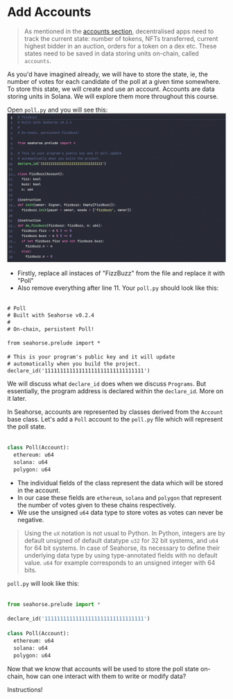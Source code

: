 # Add Accounts
> As mentioned in the [accounts section](../introduction-to-solana-core/accounts.md), decentralised apps need to track the current state: number of tokens, NFTs transferred, current highest bidder in an auction, orders for a token on a dex etc. These states need to be saved in data storing units on-chain, called `accounts`.

As you'd have imagined already, we will have to store the state, ie, the number of votes for each candidate of the poll at a given time somewhere. To store this state, we will create and use an account. Accounts are data storing units in Solana. We will explore them more throughout this course.

Open `poll.py` and you will see this:
![accounts1](images/accounts1.png)

- Firstly, replace all instaces of "FizzBuzz" from the file and replace it with "Poll"
- Also remove everything after line 11. Your `poll.py` should look like this: 
```

# Poll
# Built with Seahorse v0.2.4
#
# On-chain, persistent Poll!

from seahorse.prelude import *

# This is your program's public key and it will update
# automatically when you build the project.
declare_id('11111111111111111111111111111111')

```

We will discuss what `declare_id` does when we discuss `Programs`. But essentially, the program address is declared within the `declare_id`. More on it later.

In Seahorse, accounts are represented by classes derived from the `Account` base class. 
Let's add a `Poll` account to the `poll.py` file which will represent the poll state.

```py

class Poll(Account):
  ethereum: u64
  solana: u64
  polygon: u64

```

- The individual fields of the class represent the data which will be stored in the account.
- In our case these fields are `ethereum`, `solana` and `polygon` that represent the number of votes given to these chains respectively.
- We use the unsigned `u64` data type to store votes as votes can never be negative.

> Using the `uX` notation is not usual to Python. In Python, integers are by default unsigned of default datatype `u32` for 32 bit systems, and `u64` for 64 bit systems. In case of Seahorse, its necessary to define their underlying data type by using type-annotated fields with no default value. `u64` for example corresponds to an unsigned integer with 64 bits.

`poll.py` will look like this:

```py

from seahorse.prelude import *

declare_id('11111111111111111111111111111111')

class Poll(Account):
  ethereum: u64
  solana: u64
  polygon: u64

```

Now that we know that accounts will be used to store the poll state on-chain, how can one interact with them to write or modify data?

Instructions!